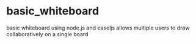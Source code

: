 basic_whiteboard
================

basic whiteboard using node.js and easeljs allows multiple users to draw collaboratively on a single board
